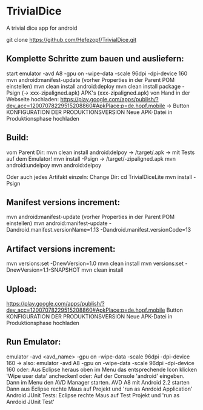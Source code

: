 TrivialDice
===========

A trivial dice app for android

git clone https://github.com/Hefezopf/TrivialDice.git

Komplette Schritte zum bauen und ausliefern:
-------------------------------------------
start emulator -avd A8 -gpu on -wipe-data -scale 96dpi -dpi-device 160
mvn android:manifest-update (vorher Properties in der Parent POM einstellen)
mvn clean install android:deploy
mvn clean install package -Psign (-> xxx-zipaligned.apk)
APK's (xxx-zipaligned.apk) von Hand in der Webseite hochladen: https://play.google.com/apps/publish/?dev_acc=12007078229515208860#ApkPlace:p=de.hopf.mobile -> Button KONFIGURATION DER PRODUKTIONSVERSION Neue APK-Datei in Produktionsphase hochladen

Build:
------
vom Parent Dir:
mvn clean install android:delpoy -> /target/<trivialdice-xxx>.apk  -> mit Tests auf dem Emulator!
mvn install -Psign -> /target/<trivialdice-xxx>-zipaligned.apk
mvn android:undelpoy
mvn android:delpoy

Oder auch jedes Artifakt einzeln:
Change Dir:
cd TrivialDiceLite
mvn install -Psign

Manifest versions increment:
----------------------------
mvn android:manifest-update (vorher Properties in der Parent POM einstellen)
mvn android:manifest-update -Dandroid.manifest.versionName=1.13 -Dandroid.manifest.versionCode=13

Artifact versions increment:
-----------------------------
mvn versions:set -DnewVersion=1.0 
mvn clean install
mvn versions:set -DnewVersion=1.1-SNAPSHOT
mvn clean install

Upload:
-------
https://play.google.com/apps/publish/?dev_acc=12007078229515208860#ApkPlace:p=de.hopf.mobile
Button KONFIGURATION DER PRODUKTIONSVERSION Neue APK-Datei in Produktionsphase hochladen
 
Run Emulator:
-------------
emulator -avd <avd_name> -gpu on -wipe-data -scale 96dpi -dpi-device 160
 -> also: emulator -avd A8 -gpu on -wipe-data -scale 96dpi -dpi-device 160
oder:
Aus Eclipse heraus oben im Menu das entsprechende Icon klicken
'Wipe user data' anchecken!
oder:
Auf der Console 'android' eingeben.
Dann im Menu den AVD Manager starten.
AVD A8 mit Android 2.2 starten
Dann aus Eclipse rechte Maus auf Projekt und 'run as Anrdoid Application'
Android JUnit Tests:
Eclipse rechte Maus auf Test Projekt und 'run as Anrdoid JUnit Test'


 

